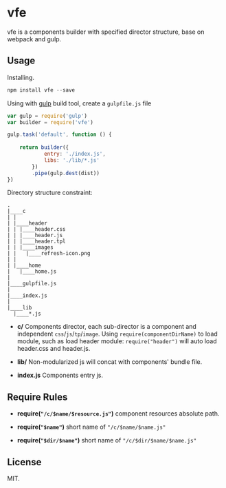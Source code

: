 vfe
=====
vfe is a components builder with specified director structure, base on webpack and gulp.

## Usage

Installing.
```js
npm install vfe --save
```

Using with [gulp](http://gulpjs.com/) build tool, create a `gulpfile.js` file
```js
var gulp = require('gulp')
var builder = require('vfe')

gulp.task('default', function () {
	
	return builder({
			entry: './index.js',
			libs: './lib/*.js'
		})
		.pipe(gulp.dest(dist))
})
```

Directory structure constraint:

```
.
|____c
| |
| |____header
| | |____header.css
| | |____header.js
| | |____header.tpl
| | |____images
| |   |____refresh-icon.png
| |   
| |____home
|   |____home.js
|   
|____gulpfile.js
|
|____index.js
|
|____lib
  |____*.js
```

- **c/**
	Components director, each sub-director is a component and independent `css`/`js`/`tp`/`image`. Using `require(componentDirName)` to load module, such as load header module: `require("header")` will auto load header.css and header.js.

- **lib/**
	Non-modularized js will concat with components' bundle file.

- **index.js**
	Components entry js.

## Require Rules

- **require(`"/c/$name/$resource.js"`)** component resources absolute path.

- **require(`"$name"`)** short name of `"/c/$name/$name.js"`

- **require(`"$dir/$name"`)** short name of `"/c/$dir/$name/$name.js"`


## License

MIT.




